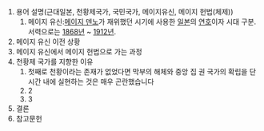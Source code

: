 1. 용어 설명(근대일본, 천황제국가, 국민국가, 메이지유신, 메이지 헌법(체제))
	1. 메이지 유신:[메이지 덴노](https://namu.wiki/w/%EB%A9%94%EC%9D%B4%EC%A7%80%20%EB%8D%B4%EB%85%B8 "메이지 덴노")가 재위했던 시기에 사용한 [일본](https://namu.wiki/w/%EC%9D%BC%EB%B3%B8 "일본")의 [연호](https://namu.wiki/w/%EC%97%B0%ED%98%B8/%EC%9D%BC%EB%B3%B8 "연호/일본")이자 시대 구분. 서력으로는 [1868년](https://namu.wiki/w/1868%EB%85%84 "1868년") ~ [1912년](https://namu.wiki/w/1912%EB%85%84 "1912년").
2. 메이지 유신 이전 상황
3. 메이지 유신에서 메이지 헌법으로 가는 과정
4. 천황제 국가를 지향한 이유
	1. 첫째로 천황이라는 존재가 없었다면 막부의 해체와 중앙 집 권 국가의 확립을 단시간 내에 실현하는 것은 매우 곤란했습니다
	2. 2
	3. 3
5. 결론
6. 참고문헌